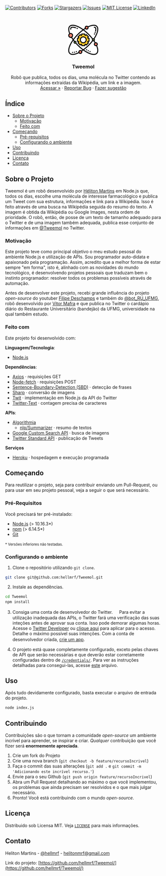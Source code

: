 [![Contributors][contributors-shield]][contributors-url]
[![Forks][forks-shield]][forks-url]
[![Stargazers][stars-shield]][stars-url]
[![Issues][issues-shield]][issues-url]
[![MIT License][license-shield]][license-url]
[![LinkedIn][linkedin-shield]][linkedin-url]



<!-- PROJECT LOGO -->
<br />
<p align="center">
  <a href="https://github.com/hellmrf/Tweemol">
    <img src="icon.png" alt="Logo" width="100" height="100">
  </a>

  <h3 align="center">Tweemol</h3>

  <p align="center">
    Robô que publica, todos os dias, uma molécula no Twitter contendo as informações extraídas da Wikipédia, um link e a imagem.
    <br />
    <a href="https://twitter.com/tweemol" target="_blank">Acessar »</a>
    ·
    <a href="https://github.com/hellmrf/Tweemol/issues">Reportar Bug</a>
    ·
    <a href="https://github.com/hellmrf/Tweemol/issues">Fazer sugestão</a>
  </p>
</p>



<!-- ÍNDICE -->
## Índice

* [Sobre o Projeto](#sobre-o-projeto)
  * [Motivação](#motivação)
  * [Feito com](#feito-com)
* [Começando](#começando)
  * [Pré-requisitos](#pré-requisitos)
  * [Configurando o ambiente](#configurando-o-ambiente)
* [Uso](#uso)
* [Contribuindo](#contribuindo)
* [Licença](#licença)
* [Contato](#contato)


<!-- SOBRE O PROJETO -->
## Sobre o Projeto

Tweemol é um robô desenvolvido por [Héliton Martins](https://github.com/hellmrf/) em Node.js que, todos os dias, escolhe uma molécula de interesse farmacológico e publica um Tweet com sua estrutura, informações e link para a Wikipédia. Isso é feito através de uma busca na Wikipédia seguida do resumo do texto. A imagem é obtida da Wikipédia ou Google Images, nesta ordem de prioridade. O robô, então, de posse de um texto de tamanho adequado para o Twitter e de uma imagem também adequada, publica esse conjunto de informações em [@Tweemol](https://twitter.com/tweemol) no Twitter.

### Motivação
Este projeto teve como principal objetivo o meu estudo pesosal do ambiente Node.js e utilização de APIs. Sou programador auto-didata e apaixonado pela programação. Assim, acredito que a melhor forma de estar sempre "em forma", isto é, alinhado com as novidades do mundo tecnológico, é desenvolvendo projetos pessoais que traduzam bem o instinto programador: resolver todos os problemas possíveis através de automação.

Antes de desenvolver este projeto, recebi grande influência do projeto *open-source* do youtuber [Filipe Deschamps](https://www.youtube.com/watch?v=kjhu1LEmRpY) e também do [@bot_RU_UFMG](https://github.com/vitor-mafra/bot_bandejao_UFMG), robô desenvolvido por [Vitor Mafra](https://github.com/vitor-mafra/) e que publica no Twitter o cardápio diário do Restaurante Universitário (bandejão) da UFMG, universidade na qual também estudo.

### Feito com
Este projeto foi desenvolvido com:

**Linguagem/Tecnologia**:
* [Node.js](https://nodejs.org/)

**Dependências**:
* [Axios](https://www.npmjs.com/package/axios) · requisições GET
* [Node-fetch](https://www.npmjs.com/package/node-fetch) · requisições POST
* [Sentence-Boundary-Detection (SBD)](https://www.npmjs.com/package/sbd) · detecção de frases
* [Sharp](https://www.npmjs.com/package/sharp) · conversão de imagens
* [Twit](https://www.npmjs.com/package/twit) · implementação em Node.js da API do Twitter
* [Twitter-Text](https://www.npmjs.com/package/twitter-text) · contagem precisa de caracteres

**APIs**:
* [Algorithmia](https://algorithmia.com/)
  * [nlp/Summarizer](https://algorithmia.com/algorithms/nlp/Summarizer) · resumo de textos
* [Google Custom Search API](https://developers.google.com/custom-search/v1/overview) · busca de imagens
* [Twitter Standard API](https://developer.twitter.com/) · publicação de Tweets

**Serviços**
* [Heroku](https://heroku.com/) · hospedagem e execução programada

<!-- COMEÇANDO -->
## Começando

Para reutilizar o projeto, seja para contribuir enviando um Pull-Request, ou para usar em seu projeto pessoal, veja a seguir o que será necessário.

### Pré-Requisitos

Você precisará ter pré-instalado:

* [Node.js](https://nodejs.org/) (> 10.16.3*)
* [npm](https://www.npmjs.com/) (> 6.14.5*)
* [Git](https://git-scm.com/)

<small>* Versões inferiores não testadas.</small>
### Configurando o ambiente
1. Clone o repositório utilizando `git clone`.

```sh
git clone git@github.com:hellmrf/Tweemol.git
```

2. Instale as dependências.

```sh
cd Tweemol
npm install
```

3. Consiga uma conta de desenvolvedor do Twitter.
ㅤ
Para evitar a utilização inadequada das APIs, o Twitter fará uma verificação das suas inteções antes de aprovar sua conta. Isso pode demorar algumas horas. Acesse o [Twitter Developer](https://developer.twitter.com/) ou [clique aqui](https://developer.twitter.com/en/apply-for-access) para aplicar para o acesso. Detalhe o máximo possível suas intenções.
Com a conta de desenvolvedor criada, [crie um app](https://developer.twitter.com/en/apps).
ㅤ

4. O projeto está quase completamente configurado, exceto pelas chaves de API que serão necessárias e que deverão estar corretamente configuradas dentro de [`/credentials/`](https://github.com/hellmrf/Tweemol/tree/master/credentials). Para ver as instruções detalhadas para consegui-las, acesse [este](https://github.com/hellmrf/Tweemol/blob/master/credentials/README.md) arquivo.


<!-- Uso -->
## Uso

Após tudo devidamente configurado, basta executar o arquivo de entrada do projeto.
```sh
node index.js
```


<!-- CONTRIBUINDO -->
## Contribuindo

Contribuições são o que tornam a comunidade *open-source* um ambiente incrível para aprender, se inspirar e criar. *Qualquer* contribuição que você fizer será **enormemente apreciada**.

1. Crie um fork do Projeto
2. Crie uma nova branch (`git checkout -b feature/recursoIncrivel`)
3. Faça o commit das suas alterações (`git add .` e `git commit -m 'Adicionando este incrível recurso.'`)
4. Envie para o seu Github (`git push origin feature/recursoIncrivel`)
5. Abra um Pull Request detalhando ao máximo o que você implementou, os problemas que ainda precisam ser resolvidos e o que mais julgar necessário.
6. Pronto! Você está contribuindo com o mundo *open-source*.


<!-- LICENÇA -->
## Licença

Distribuido sob Licensa MIT. Veja [`LICENSE`](./LICENSE.txt) para mais informações.


<!-- CONTACT -->
## Contato

Heliton Martins - [@hellmrf](https://twitter.com/hellmrf) - helitonmrf@gmail.com

Link do projeto: [https://github.com/hellmrf/Tweemol/](https://github.com/hellmrf/Tweemol/)


<!-- MARKDOWN LINKS & IMAGES -->
<!-- https://www.markdownguide.org/basic-syntax/#reference-style-links -->
[contributors-shield]: https://img.shields.io/github/contributors/hellmrf/Tweemol.svg?style=flat-square
[contributors-url]: https://github.com/hellmrf/Tweemol/graphs/contributors
[forks-shield]: https://img.shields.io/github/forks/hellmrf/Tweemol.svg?style=flat-square
[forks-url]: https://github.com/hellmrf/Tweemol/network/members
[stars-shield]: https://img.shields.io/github/stars/hellmrf/Tweemol.svg?style=flat-square
[stars-url]: https://github.com/hellmrf/Tweemol/stargazers
[issues-shield]: https://img.shields.io/github/issues/hellmrf/Tweemol.svg?style=flat-square
[issues-url]: https://github.com/hellmrf/Tweemol/issues
[license-shield]: https://img.shields.io/github/license/hellmrf/Tweemol.svg?style=flat-square
[license-url]: https://github.com/hellmrf/Tweemol/blob/master/LICENSE.txt
[linkedin-shield]: https://img.shields.io/badge/-LinkedIn-black.svg?style=flat-square&logo=linkedin&colorB=555
[linkedin-url]: https://www.linkedin.com/in/helitonmrf